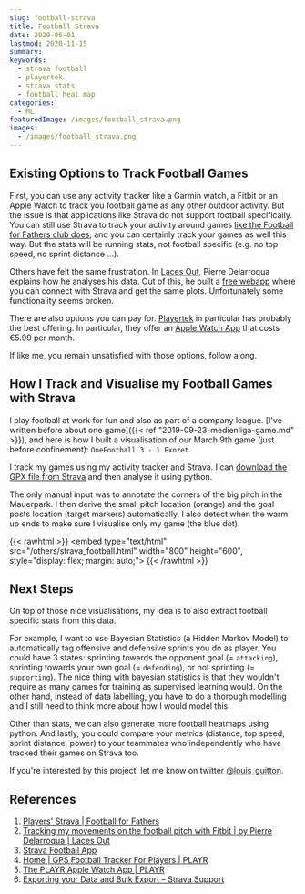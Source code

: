 ```yaml
---
slug: football-strava
title: Football Strava
date: 2020-06-01
lastmod: 2020-11-15
summary:
keywords:
  - strava football
  - playertek
  - strava stats
  - football heat map
categories:
  - ML
featuredImage: /images/football_strava.png
images:
  - /images/football_strava.png
---
```


## Existing Options to Track Football Games

First, you can use any activity tracker like a Garmin watch, a Fitbit or an Apple Watch to track you football game as any other outdoor activity. But the issue is that applications like Strava do not support football specifically. You can still use Strava to track your activity around games [like the Football for Fathers club does](https://footballforfathers.co.uk/players-strava), and you can certainly track your games as well this way. But the stats will be running stats, not football specific (e.g. no top speed, no sprint distance ...).

Others have felt the same frustration. In [Laces Out](https://thelacesout.com/tracking-my-movements-on-the-football-pitch-with-fitbit-872726e99809), Pierre Delarroqua explains how he analyses his data. Out of this, he built a [free webapp](https://strava-football-app.herokuapp.com/) where you can connect with Strava and get the same plots. Unfortunately some functionality seems broken.

There are also options you can pay for. [Playertek](https://playr.catapultsports.com/eu/#) in particular has probably the best offering. In particular, they offer an [Apple Watch App](https://playr.catapultsports.com/eu/apple-watch/) that costs €5.99 per month.

If like me, you remain unsatisfied with those options, follow along.

## How I Track and Visualise my Football Games with Strava

I play football at work for fun and also as part of a company league.
[I've written before about one game]({{< ref "2019-09-23-medienliga-game.md" >}}), and here is how I built a visualisation of our
March 9th game (just before confinement): `OneFootball 3 - 1 Exozet`.

I track my games using my activity tracker and Strava.
I can [download the GPX file from Strava](https://support.strava.com/hc/en-us/articles/216918437-Exporting-your-Data-and-Bulk-Export) and then analyse it using python.

The only manual input was to annotate the corners of the big pitch in the Mauerpark.
I then derive the small pitch location (orange) and the goal posts location (target markers) automatically.
I also detect when the warm up ends to make sure I visualise only my game (the blue dot).

{{< rawhtml >}}
  <embed type="text/html" src="/others/strava_football.html" width="800" height="600", style="display: flex; margin: auto;">
{{< /rawhtml >}}

## Next Steps

On top of those nice visualisations, my idea is to also extract football specific stats from this data.

For example, I want to use Bayesian Statistics (a Hidden Markov Model) to automatically tag
offensive and defensive sprints you do as player. You could have 3 states: sprinting towards
the opponent goal (= `attacking`), sprinting towards your own goal (= `defending`), or not sprinting (= `supporting`).
The nice thing with bayesian statistics is that they wouldn't require as many games for training as supervised learning would.
On the other hand, instead of data labelling, you have to do a thorough modelling
and I still need to think more about how I would model this.

Other than stats, we can also generate more football heatmaps using python. And lastly, you could compare your metrics (distance, top speed, sprint distance, power) to your teammates who independently who have tracked their games on Strava too.

If you're interested by this project, let me know on twitter [@louis_guitton](https://twitter.com/louis_guitton).

## References

1. [Players' Strava | Football for Fathers](https://footballforfathers.co.uk/players-strava)
1. [Tracking my movements on the football pitch with Fitbit | by Pierre Delarroqua | Laces Out](https://thelacesout.com/tracking-my-movements-on-the-football-pitch-with-fitbit-872726e99809)
1. [Strava Football App](https://strava-football-app.herokuapp.com/)
1. [Home | GPS Football Tracker For Players | PLAYR](https://playr.catapultsports.com/eu/#)
1. [The PLAYR Apple Watch App | PLAYR](https://playr.catapultsports.com/eu/apple-watch/)
1. [Exporting your Data and Bulk Export – Strava Support](https://support.strava.com/hc/en-us/articles/216918437-Exporting-your-Data-and-Bulk-Export)
